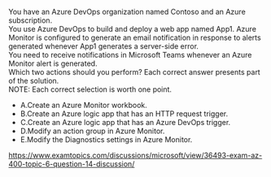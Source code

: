 You have an Azure DevOps organization named Contoso and an Azure subscription.<br/>You use Azure DevOps to build and deploy a web app named App1. Azure Monitor is configured to generate an email notification in response to alerts generated whenever App1 generates a server-side error.<br/>You need to receive notifications in Microsoft Teams whenever an Azure Monitor alert is generated.<br/>Which two actions should you perform? Each correct answer presents part of the solution.<br/>NOTE: Each correct selection is worth one point.<br/><ul><li class="multi-choice-item"><span class="multi-choice-letter" data-choice-letter="A">A.</span>Create an Azure Monitor workbook.</li><li class="multi-choice-item correct-hidden"><span class="multi-choice-letter" data-choice-letter="B">B.</span>Create an Azure logic app that has an HTTP request trigger.</li><li class="multi-choice-item"><span class="multi-choice-letter" data-choice-letter="C">C.</span>Create an Azure logic app that has an Azure DevOps trigger.</li><li class="multi-choice-item correct-hidden"><span class="multi-choice-letter" data-choice-letter="D">D.</span>Modify an action group in Azure Monitor.</li><li class="multi-choice-item"><span class="multi-choice-letter" data-choice-letter="E">E.</span>Modify the Diagnostics settings in Azure Monitor.</li></ul><p><a href="https://www.examtopics.com/discussions/microsoft/view/36493-exam-az-400-topic-6-question-14-discussion/">https://www.examtopics.com/discussions/microsoft/view/36493-exam-az-400-topic-6-question-14-discussion/</a></p><script src="https://giscus.app/client.js"                    data-repo="azsamples/az204"                    data-repo-id="R_kgDOMRXzDQ"                    data-category="General"                    data-category-id="DIC_kwDOMRXzDc4Cgi27"                    data-mapping="pathname"                    data-strict="0"                    data-reactions-enabled="0"                    data-emit-metadata="0"                    data-input-position="bottom"                    data-theme="preferred_color_scheme"                    data-lang="en"                    crossorigin="anonymous"                    async>                    </script>